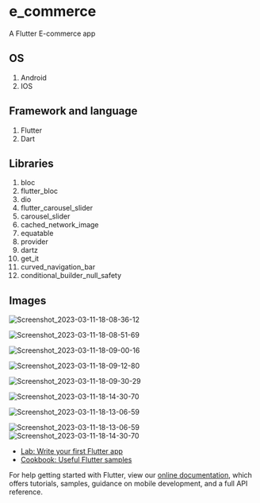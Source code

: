 # e_commerce

A Flutter E-commerce app 

## OS

1. Android
2. IOS



## Framework and language  

1. Flutter 
2. Dart

## Libraries

1. bloc
2. flutter_bloc
3. dio
4. flutter_carousel_slider
5. carousel_slider
6. cached_network_image
7. equatable
8. provider
9. dartz
10. get_it
11. curved_navigation_bar
12. conditional_builder_null_safety


## Images

![Screenshot_2023-03-11-18-08-36-12](https://user-images.githubusercontent.com/111589262/224495167-74ea21a2-f4a0-4257-852c-060ff9f1102a.png)


![Screenshot_2023-03-11-18-08-51-69](https://user-images.githubusercontent.com/111589262/224495176-7de61214-01fd-4a21-8de7-c41559a1f0d0.png)



![Screenshot_2023-03-11-18-09-00-16](https://user-images.githubusercontent.com/111589262/224495182-c2b87136-d4ff-48f5-92fc-bc3cdcf2e361.png)



![Screenshot_2023-03-11-18-09-12-80](https://user-images.githubusercontent.com/111589262/224495191-21a60ccb-0df7-4831-b4fb-bfde33353d76.png)




![Screenshot_2023-03-11-18-09-30-29](https://user-images.githubusercontent.com/111589262/224495195-3e600abb-57b5-4943-82b7-e585eb4c8f5b.png)




![Screenshot_2023-03-11-18-14-30-70](https://user-images.githubusercontent.com/111589262/224495338-ea8326c6-2a9e-4a96-b885-1a49b15ef6d9.png)



![Screenshot_2023-03-11-18-13-06-59](https://user-images.githubusercontent.com/111589262/224495340-826ac287-b109-43ba-9c1b-8b64b4b20f2c.png)




![Screenshot_2023-03-11-18-13-06-59](https://user-images.githubusercontent.com/111589262/224495365-07d150c6-2968-4576-9b2a-3619dffdaa7f.png)
![Screenshot_2023-03-11-18-14-30-70](https://user-images.githubusercontent.com/111589262/224495366-33eac4b6-7f35-4ccc-9448-4b0301b55f5a.png)

- [Lab: Write your first Flutter app](https://flutter.dev/docs/get-started/codelab)
- [Cookbook: Useful Flutter samples](https://flutter.dev/docs/cookbook)

For help getting started with Flutter, view our
[online documentation](https://flutter.dev/docs), which offers tutorials,
samples, guidance on mobile development, and a full API reference.
